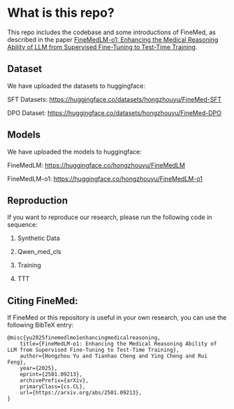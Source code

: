# What is this repo?

This repo includes the codebase and some introductions of FineMed, as described in the paper [FineMedLM-o1: Enhancing the Medical Reasoning Ability of LLM from Supervised Fine-Tuning to Test-Time Training](https://arxiv.org/abs/2501.09213).

## Dataset

We have uploaded the datasets to huggingface: 

SFT Datasets: https://huggingface.co/datasets/hongzhouyu/FineMed-SFT

DPO Dataset: https://huggingface.co/datasets/hongzhouyu/FineMed-DPO

## Models

We have uploaded the models to huggingface:

FineMedLM: https://huggingface.co/hongzhouyu/FineMedLM

FineMedLM-o1: https://huggingface.co/hongzhouyu/FineMedLM-o1

## Reproduction

If you want to reproduce our research, please run the following code in sequence:

1. Synthetic Data

2. Qwen_med_cls

3. Training

4. TTT

## Citing FineMed:

If FineMed or this repository is useful in your own research, you can use the following BibTeX entry:

    @misc{yu2025finemedlmo1enhancingmedicalreasoning,
        title={FineMedLM-o1: Enhancing the Medical Reasoning Ability of LLM from Supervised Fine-Tuning to Test-Time Training}, 
        author={Hongzhou Yu and Tianhao Cheng and Ying Cheng and Rui Feng},
        year={2025},
        eprint={2501.09213},
        archivePrefix={arXiv},
        primaryClass={cs.CL},
        url={https://arxiv.org/abs/2501.09213}, 
    }
